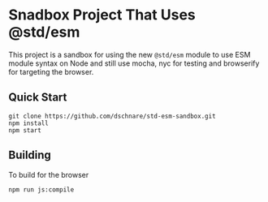 # Snadbox Project That Uses @std/esm

This project is a sandbox for using the new `@std/esm` module to use ESM module
syntax on Node and still use mocha, nyc for testing and browserify for targeting
the browser.

## Quick Start

    git clone https://github.com/dschnare/std-esm-sandbox.git
    npm install
    npm start

## Building

To build for the browser

    npm run js:compile
